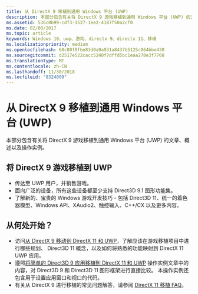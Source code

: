```yaml
---
title: 从 DirectX 9 移植到通用 Windows 平台 (UWP)
description: 本部分包含有关将 DirectX 9 游戏移植到通用 Windows 平台 (UWP) 的文章、概述以及操作实例。
ms.assetid: 536c0b99-cdf3-1527-1ee2-4187f50a2cf0
ms.date: 02/08/2017
ms.topic: article
keywords: Windows 10、uwp、游戏、directx 9、directx 11、移植
ms.localizationpriority: medium
ms.openlocfilehash: 68c80f0fbe83d0a9a931a8437b5125c064bbe438
ms.sourcegitcommit: d2517e522cacc5240f7dffd5bc1eaa278e3f7768
ms.translationtype: MT
ms.contentlocale: zh-CN
ms.lasthandoff: 11/30/2018
ms.locfileid: "8324009"
---
```

# <a name="port-from-directx-9-to-universal-windows-platform-uwp"></a>从 DirectX 9 移植到通用 Windows 平台 (UWP)



本部分包含有关将 DirectX 9 游戏移植到通用 Windows 平台 (UWP) 的文章、概述以及操作实例。

##  <a name="port-your-directx-9-game-to-uwp"></a>将 DirectX 9 游戏移植到 UWP


-   传达至 UWP 用户，并销售游戏。
-   面向广泛的设备，所有这些设备都至少支持 Direct3D 9.1 图形功能集。
-   了解新的、宝贵的 Windows 游戏开发技巧 - 包括 Direct3D 11、统一的着色器模型、Windows API、XAudio2、触控输入、C++/CX 以及更多内容。

## <a name="where-do-i-start"></a>从何处开始？


-   访问[从 DirectX 9 移动到 DirectX 11 和 UWP](porting-considerations.md)，了解应该在游戏移植项目中进行哪些规划、 Direct3D 11 概念，以及如何将熟悉的功能映射到 DirectX 11 UWP 应用。
-   遵照[将简单的 Direct3D 9 应用移植到 DirectX 11 和 UWP](walkthrough--simple-port-from-direct3d-9-to-11-1.md) 操作实例文章中的内容，对 Direct3D 9 和 Direct3D 11 图形框架进行直接比较。 本操作实例还包含用于设置应用窗口和视口的代码。
-   有关从 DirectX 9 进行移植的常见问题解答，请参阅 [DirectX 11 移植 FAQ](directx-porting-faq.md)。

 

 





